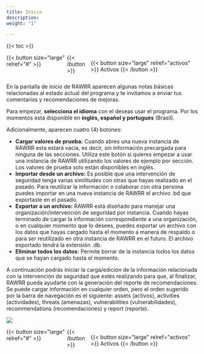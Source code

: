 ```yaml
---
title: Inicio
description: 
weight: "1"

---
```

{{< toc >}}

<div style="display: flex; justify-content: space-between">
{{< button size="large" relref="#" >}} <i class="arrow left"></i> {{< /button >}}

{{< button size="large" relref="activos" >}} Activos <i class="arrow right"></i> {{< /button >}}

</div>

En la pantalla de inicio de RAWRR aparecen algunas notas básicas relacionadas al estado actual del programa y te invitamos a enviar tus comentarios y recomendaciones de mejoras.

Para empezar, **selecciona el idioma** con el deseas usar el programa. Por los momentos está disponible en **inglés, español y portugués** (Brasil).

Adicionalmente, aparecen cuatro (4) botones:

* **Cargar valores de prueba:** Cuando abres una nueva instancia de RAWRR esta estará vacía, es decir, sin información precargada para ninguna de las secciones. Utiliza este botón si quieres empezar a usar una instancia de RAWRR utilizando los valores de ejemplo por sección. Los valores de prueba solo están disponibles en inglés.
* **Importar desde un archivo:** Es posible que una intervención de seguridad tenga varias similitudes con otras que hayas realizado en el pasado. Para reutilizar la información o colaborar con otra persona puedes importar en una nueva instancia de RAWRR el archivo .bd que exportaste en el pasado.
* **Exportar a un archivo:** RAWRR está diseñado para manejar una organización/intervención de seguridad por instancia. Cuando hayas terminado de cargar la información correspondiente a una organización, o en cualquier momento que lo desees, puedes exportar un archivo con los datos que hayas cargado hasta el momento a manera de respaldo o para ser reutilizado en otra instancia de RAWRR en el futuro. El archivo exportado tendrá la extensión .db.
* **Eliminar todos los datos:** Permite borrar de la instancia todos los datos que se hayan cargado hasta el momento.

A continuación podrás iniciar la carga/edición de la información relacionada con la intervención de seguridad que estés realizando para que, al finalizar, RAWRR pueda ayudarte con la generación del reporte de recomendaciones. Se puede cargar información en cualquier orden, pero el orden sugerido por la barra de navegación es el siguiente: assets (activos), activities (actividades), threats (amenazas), vulnerabilities (vulnerabilidades), recommendations (recomendaciones) y report (reporte).

![](/images/espanol.png)

<div style="display: flex; justify-content: space-between">
{{< button size="large" relref="#" >}} <i class="arrow left"></i> {{< /button >}}

{{< button size="large" relref="activos" >}} Activos <i class="arrow right"></i> {{< /button >}}

</div>